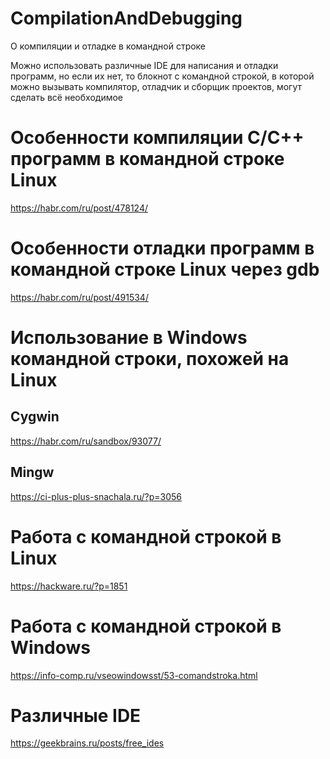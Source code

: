 # CompilationAndDebugging
О компиляции и отладке в командной строке

Можно использовать различные IDE для написания и отладки программ, но если их нет, то блокнот с командной строкой, в которой можно вызывать компилятор, отладчик и сборщик проектов, могут сделать всё необходимое


# Особенности компиляции C/C++ программ в командной строке Linux
https://habr.com/ru/post/478124/

# Особенности отладки программ в командной строке Linux через gdb
https://habr.com/ru/post/491534/

# Использование в Windows командной строки, похожей на Linux
## Cygwin
https://habr.com/ru/sandbox/93077/
## Mingw
https://ci-plus-plus-snachala.ru/?p=3056

# Работа с командной строкой в Linux
https://hackware.ru/?p=1851

# Работа с командной строкой в Windows
https://info-comp.ru/vseowindowsst/53-comandstroka.html

# Различные IDE
https://geekbrains.ru/posts/free_ides
